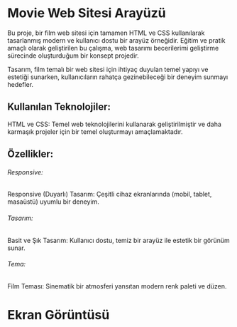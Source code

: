 <h1>Movie Web Sitesi Arayüzü</h1>

Bu proje, bir film web sitesi için tamamen HTML ve CSS kullanılarak tasarlanmış modern ve kullanıcı dostu bir arayüz örneğidir. Eğitim ve pratik amaçlı olarak geliştirilen bu çalışma, web tasarımı becerilerimi geliştirme sürecinde oluşturduğum bir konsept projedir.

Tasarım, film temalı bir web sitesi için ihtiyaç duyulan temel yapıyı ve estetiği sunarken, kullanıcıların rahatça gezinebileceği bir deneyim sunmayı hedefler.

<h2>Kullanılan Teknolojiler:</h2>

HTML ve CSS: Temel web teknolojilerini kullanarak geliştirilmiştir ve daha karmaşık projeler için bir temel oluşturmayı amaçlamaktadır.

<h2>Özellikler:</h2>

<h6>Responsive:</h6>

Responsive (Duyarlı) Tasarım: Çeşitli cihaz ekranlarında (mobil, tablet, masaüstü) uyumlu bir deneyim.

<h6>Tasarım:</h6>

Basit ve Şık Tasarım: Kullanıcı dostu, temiz bir arayüz ile estetik bir görünüm sunar.

<h6>Tema:</h6>

Film Teması: Sinematik bir atmosferi yansıtan modern renk paleti ve düzen.

<h1>Ekran Görüntüsü</h1>
